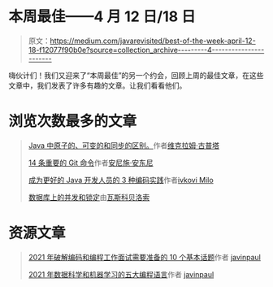 # 本周最佳——4 月 12 日/18 日

> 原文：<https://medium.com/javarevisited/best-of-the-week-april-12-18-f12077f90b0e?source=collection_archive---------4----------------------->

嗨伙计们！我们又迎来了“本周最佳”的另一个约会，回顾上周的最佳文章，在这些文章中，我们发表了许多有趣的文章。让我们看看他们。

# 浏览次数最多的文章

> [Java 中原子的、可变的和同步的区别。](/javarevisited/difference-between-atomic-volatile-and-synchronized-in-java-fa3c9d445828)作者[维克拉姆·古普塔](https://medium.com/u/7a980d8abe25?source=post_page-----f12077f90b0e--------------------------------)
> 
> [14 条重要的 Git 命令](/javarevisited/14-important-git-commands-fbdc87358b18)作者[安尼施·安东尼](https://medium.com/u/f1276ea7164c?source=post_page-----f12077f90b0e--------------------------------)
> 
> [成为更好的 Java 开发人员的 3 种编码实践](/javarevisited/3-coding-practices-to-become-a-better-java-developer-529243ab6815)作者[ivkovi Milo](https://medium.com/u/3ee57b082bb?source=post_page-----f12077f90b0e--------------------------------)
> 
> [数据库上的并发和锁定](/javarevisited/concurrency-and-locking-on-databases-daa14e2aa68d)由[瓦斯科贝洛索](https://medium.com/u/425c13962028?source=post_page-----f12077f90b0e--------------------------------)

# 资源文章

> [2021 年破解编码和编程工作面试需要准备的 10 个基本话题](/javarevisited/10-essential-topics-and-resources-for-coding-and-programm-job-interviews-4017cac3a522)作者 [javinpaul](https://medium.com/u/bb36d8439904?source=post_page-----f12077f90b0e--------------------------------)
> 
> [2021 年数据科学和机器学习的五大编程语言](/javarevisited/top-5-programming-language-for-data-science-and-machine-learning-badc2f8eff72)作者 [javinpaul](https://medium.com/u/bb36d8439904?source=post_page-----f12077f90b0e--------------------------------)